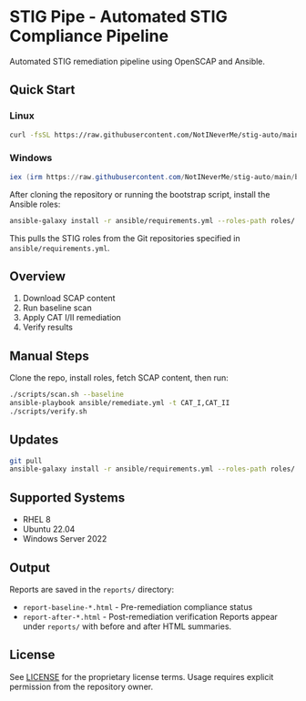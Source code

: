 # STIG Pipe - Automated STIG Compliance Pipeline

Automated STIG remediation pipeline using OpenSCAP and Ansible.

## Quick Start

### Linux

```bash
curl -fsSL https://raw.githubusercontent.com/NotINeverMe/stig-auto/main/bootstrap.sh | sudo bash
```

### Windows

```powershell
iex (irm https://raw.githubusercontent.com/NotINeverMe/stig-auto/main/bootstrap.ps1)
```

After cloning the repository or running the bootstrap script, install the Ansible roles:

```bash
ansible-galaxy install -r ansible/requirements.yml --roles-path roles/
```

This pulls the STIG roles from the Git repositories specified in `ansible/requirements.yml`.

## Overview

1. Download SCAP content
2. Run baseline scan
3. Apply CAT I/II remediation
4. Verify results

## Manual Steps

Clone the repo, install roles, fetch SCAP content, then run:

```bash
./scripts/scan.sh --baseline
ansible-playbook ansible/remediate.yml -t CAT_I,CAT_II
./scripts/verify.sh
```

## Updates

```bash
git pull
ansible-galaxy install -r ansible/requirements.yml --roles-path roles/ --force
```

## Supported Systems

- RHEL 8
- Ubuntu 22.04
- Windows Server 2022

## Output

Reports are saved in the `reports/` directory:
- `report-baseline-*.html` - Pre-remediation compliance status
- `report-after-*.html` - Post-remediation verification
Reports appear under `reports/` with before and after HTML summaries.

## License

See [LICENSE](LICENSE) for the proprietary license terms. Usage requires explicit permission from the repository owner.
